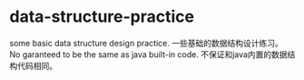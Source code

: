 # data-structure-practice
some basic data structure design practice. 一些基础的数据结构设计练习。
No garanteed to be the same as java built-in code. 不保证和java内置的数据结构代码相同。
